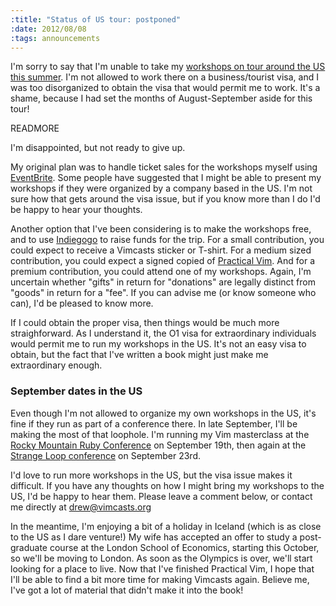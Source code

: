 ```yaml
--- 
:title: "Status of US tour: postponed"
:date: 2012/08/08
:tags: announcements
---
```


I'm sorry to say that I'm unable to take my [workshops on tour around the US this summer][summer]. I'm not allowed to work there on a business/tourist visa, and I was too disorganized to obtain the visa that would permit me to work. It's a shame, because I had set the months of August-September aside for this tour!

[summer]: /blog/2012/05/on-tour-this-summer-vim-masterclass-workshop/

READMORE

I'm disappointed, but not ready to give up.

My original plan was to handle ticket sales for the workshops myself using [EventBrite][]. Some people have suggested that I might be able to present my workshops if they were organized by a company based in the US. I'm not sure how that gets around the visa issue, but if you know more than I do I'd be happy to hear your thoughts.

Another option that I've been considering is to make the workshops free, and to use [Indiegogo][] to raise funds for the trip. For a small contribution, you could expect to receive a Vimcasts sticker or T-shirt. For a medium sized contribution, you could expect a signed copied of [Practical Vim][]. And for a premium contribution, you could attend one of my workshops. Again, I'm uncertain whether "gifts" in return for "donations" are legally distinct from "goods" in return for a "fee". If you can advise me (or know someone who can), I'd be pleased to know more.

If I could obtain the proper visa, then things would be much more straighforward. As I understand it, the O1 visa for extraordinary individuals would permit me to run my workshops in the US. It's not an easy visa to obtain, but the fact that I've written a book might just make me extraordinary enough.

### September dates in the US

Even though I'm not allowed to organize my own workshops in the US, it's fine if they run as part of a conference there. In late September, I'll be making the most of that loophole. I'm running my Vim masterclass at the [Rocky Mountain Ruby Conference][rocky] on September 19th, then again at the [Strange Loop conference][strangeloop] on September 23rd.

I'd love to run more workshops in the US, but the visa issue makes it difficult. If you have any thoughts on how I might bring my workshops to the US, I'd be happy to hear them. Please leave a comment below, or contact me directly at drew@vimcasts.org

In the meantime, I'm enjoying a bit of a holiday in Iceland (which is as close to the US as I dare venture!) My wife has accepted an offer to study a post-graduate course at the London School of Economics, starting this October, so we'll be moving to London. As soon as the Olympics is over, we'll start looking for a place to live. Now that I've finished Practical Vim, I hope that I'll be able to find a bit more time for making Vimcasts again. Believe me, I've got a lot of material that didn't make it into the book!

[EventBrite]: http://vimcasts.eventbrite.com/
[Indiegogo]: http://www.indiegogo.com/
[Practical Vim]: http://pragprog.com/book/dnvim/practical-vim
[rocky]: http://rockymtnruby.com/#workshop
[strangeloop]: https://thestrangeloop.com/sessions/vim-masterclass
